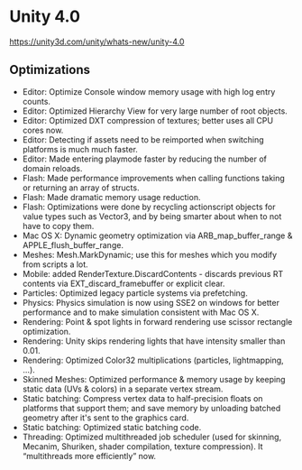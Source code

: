 # Unity 4.0

https://unity3d.com/unity/whats-new/unity-4.0

## Optimizations



*   Editor: Optimize Console window memory usage with high log entry counts.
*   Editor: Optimized Hierarchy View for very large number of root objects.
*   Editor: Optimized DXT compression of textures; better uses all CPU cores now.
*   Editor: Detecting if assets need to be reimported when switching platforms is much much faster.
*   Editor: Made entering playmode faster by reducing the number of domain reloads.
*   Flash: Made performance improvements when calling functions taking or returning an array of structs.
*   Flash: Made dramatic memory usage reduction.
*   Flash: Optimizations were done by recycling actionscript objects for value types such as Vector3, and by being smarter about when to not have to copy them.
*   Mac OS X: Dynamic geometry optimization via ARB\_map\_buffer\_range & APPLE\_flush\_buffer\_range.
*   Meshes: Mesh.MarkDynamic; use this for meshes which you modify from scripts a lot.
*   Mobile: added RenderTexture.DiscardContents - discards previous RT contents via EXT\_discard\_framebuffer or explicit clear.
*   Particles: Optimized legacy particle systems via prefetching.
*   Physics: Physics simulation is now using SSE2 on windows for better performance and to make simulation consistent with Mac OS X.
*   Rendering: Point & spot lights in forward rendering use scissor rectangle optimization.
*   Rendering: Unity skips rendering lights that have intensity smaller than 0.01.
*   Rendering: Optimized Color32 multiplications (particles, lightmapping, …).
*   Skinned Meshes: Optimized performance & memory usage by keeping static data (UVs & colors) in a separate vertex stream.
*   Static batching: Compress vertex data to half-precision floats on platforms that support them; and save memory by unloading batched geometry after it's sent to the graphics card.
*   Static batching: Optimized static batching code.
*   Threading: Optimized multithreaded job scheduler (used for skinning, Mecanim, Shuriken, shader compilation, texture compression). It “multithreads more efficiently” now.